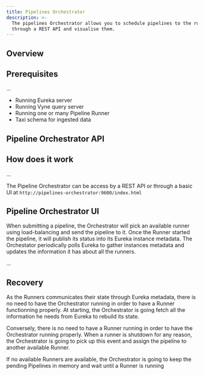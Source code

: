 ```yaml
---
title: Pipelines Orchestrator
description: >-
  The pipelines Orchestrator allows you to schedule pipelines to the runners
  through a REST API and visualise them.
---
```


## Overview

## Prerequisites

...

* Running Eureka server
* Running Vyne query server
* Running one or many Pipeline Runner
* Taxi schema for ingested data

## Pipeline Orchestrator API

## How does it work

...

The Pipeline Orchestrator can be access by a REST API or through a basic UI at `http://pipelines-orchestrator:9600/index.html`

## Pipeline Orchestrator UI

When submitting a pipeline, the Orchestrator will pick an available runner using load-balancing and send the pipeline to it. Once the Runner started the pipeline, it will publish its status into its Eureka instance metadata. The Orchestator periodically polls Eureka to gather instances metadata and updates the information it has about all the runners.

...

## Recovery



As the Runners communicates their state through Eureka metadata, there is no need to have the Orchestrator running in order to have a Runner functionning properly. At starting, the Orchestrator is going fetch all the information he needs from Eureka to rebuild its state.  
  
Conversely, there is no need to have a Runner running in order to have the Orchestrator running properly. When a runner is shutdown for any reason, the Orchestrator is going to pick up this event and assign the pipeline to another available Runner.  
  
If no available Runners are available, the Orchestrator is going to keep the pending Pipelines in memory and wait until a Runner is running 
